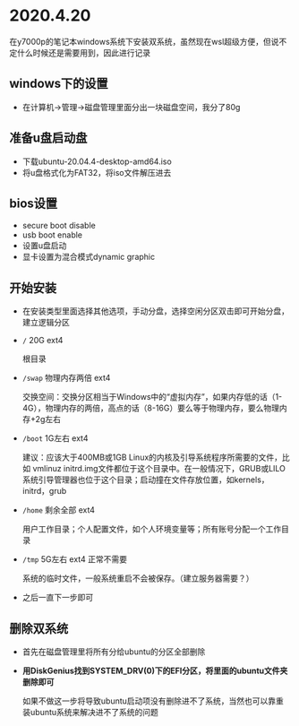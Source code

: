 # 2020.4.20

在y7000p的笔记本windows系统下安装双系统，虽然现在wsl超级方便，但说不定什么时候还是需要用到，因此进行记录

## windows下的设置

- 在计算机->管理->磁盘管理里面分出一块磁盘空间，我分了80g

## 准备u盘启动盘

- 下载ubuntu-20.04.4-desktop-amd64.iso
- 将u盘格式化为FAT32，将iso文件解压进去

## bios设置

- secure boot disable
- usb boot enable
- 设置u盘启动
- 显卡设置为混合模式dynamic graphic

## 开始安装

- 在安装类型里面选择其他选项，手动分盘，选择空闲分区双击即可开始分盘，建立逻辑分区
- `/` 20G ext4	

  根目录
- `/swap` 物理内存两倍 ext4

  交换空间：交换分区相当于Windows中的“虚拟内存”，如果内存低的话（1-4G），物理内存的两倍，高点的话（8-16G）要么等于物理内存，要么物理内存+2g左右

- `/boot` 1G左右 ext4	

  建议：应该大于400MB或1GB Linux的内核及引导系统程序所需要的文件，比如 vmlinuz initrd.img文件都位于这个目录中。在一般情况下，GRUB或LILO系统引导管理器也位于这个目录；启动撞在文件存放位置，如kernels，initrd，grub

- `/home` 剩余全部 ext4	

  用户工作目录；个人配置文件，如个人环境变量等；所有账号分配一个工作目录

- `/tmp` 5G左右	ext4 正常不需要

  系统的临时文件，一般系统重启不会被保存。（建立服务器需要？）

- 之后一直下一步即可


## 删除双系统

- 首先在磁盘管理里将所有分给ubuntu的分区全部删除
- **用DiskGenius找到SYSTEM_DRV(0)下的EFI分区，将里面的ubuntu文件夹删除即可**
  
  如果不做这一步将导致ubuntu启动项没有删除进不了系统，当然也可以靠重装ubuntu系统来解决进不了系统的问题